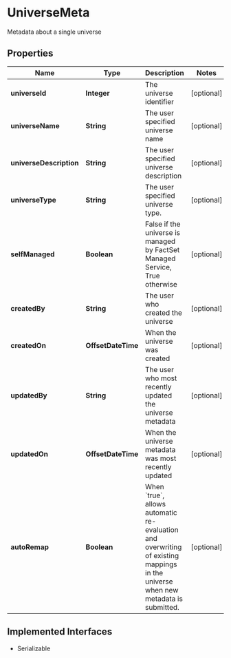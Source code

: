 

# UniverseMeta

Metadata about a single universe

## Properties

Name | Type | Description | Notes
------------ | ------------- | ------------- | -------------
**universeId** | **Integer** | The universe identifier |  [optional]
**universeName** | **String** | The user specified universe name |  [optional]
**universeDescription** | **String** | The user specified universe description |  [optional]
**universeType** | **String** | The user specified universe type. |  [optional]
**selfManaged** | **Boolean** | False if the universe is managed by FactSet Managed Service, True otherwise |  [optional]
**createdBy** | **String** | The user who created the universe |  [optional]
**createdOn** | **OffsetDateTime** | When the universe was created |  [optional]
**updatedBy** | **String** | The user who most recently updated the universe metadata |  [optional]
**updatedOn** | **OffsetDateTime** | When the universe metadata was most recently updated |  [optional]
**autoRemap** | **Boolean** | When &#x60;true&#x60;, allows automatic re-evaluation and overwriting of existing mappings in the universe when new metadata is submitted. |  [optional]


## Implemented Interfaces

* Serializable


